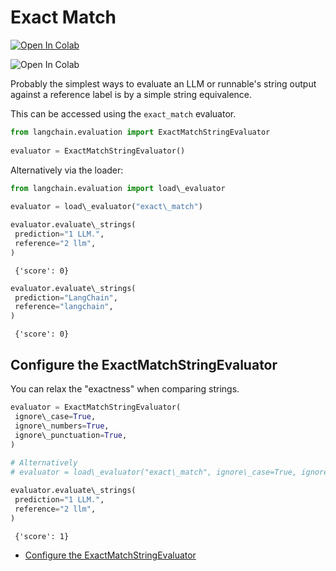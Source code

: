 # Exact Match

[![Open In Colab](https://colab.research.google.com/assets/colab-badge.svg)](https://colab.research.google.com/github/langchain-ai/langchain/blob/master/docs/docs/guides/evaluation/string/exact_match.ipynb)

![Open In Colab](https://colab.research.google.com/assets/colab-badge.svg)

Probably the simplest ways to evaluate an LLM or runnable's string output against a reference label is by a simple string equivalence.

This can be accessed using the `exact_match` evaluator.

```python
from langchain.evaluation import ExactMatchStringEvaluator  
  
evaluator = ExactMatchStringEvaluator()  

```

Alternatively via the loader:

```python
from langchain.evaluation import load\_evaluator  
  
evaluator = load\_evaluator("exact\_match")  

```

```python
evaluator.evaluate\_strings(  
 prediction="1 LLM.",  
 reference="2 llm",  
)  

```

```text
 {'score': 0}  

```

```python
evaluator.evaluate\_strings(  
 prediction="LangChain",  
 reference="langchain",  
)  

```

```text
 {'score': 0}  

```

## Configure the ExactMatchStringEvaluator[​](#configure-the-exactmatchstringevaluator "Direct link to Configure the ExactMatchStringEvaluator")

You can relax the "exactness" when comparing strings.

```python
evaluator = ExactMatchStringEvaluator(  
 ignore\_case=True,  
 ignore\_numbers=True,  
 ignore\_punctuation=True,  
)  
  
# Alternatively  
# evaluator = load\_evaluator("exact\_match", ignore\_case=True, ignore\_numbers=True, ignore\_punctuation=True)  

```

```python
evaluator.evaluate\_strings(  
 prediction="1 LLM.",  
 reference="2 llm",  
)  

```

```text
 {'score': 1}  

```

- [Configure the ExactMatchStringEvaluator](#configure-the-exactmatchstringevaluator)
